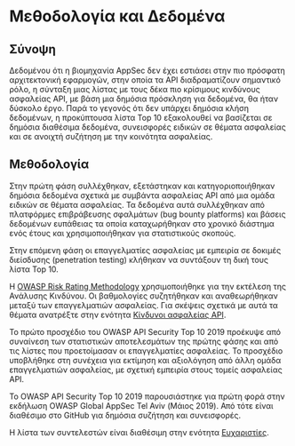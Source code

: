 Μεθοδολογία και Δεδομένα
====================

## Σύνοψη

Δεδομένου ότι η βιομηχανία AppSec δεν έχει εστιάσει στην πιο πρόσφατη αρχιτεκτονική εφαρμογών, 
στην οποία τα API διαδραματίζουν σημαντικό ρόλο, η σύνταξη μιας λίστας με τους δέκα πιο κρίσιμους 
κινδύνους ασφαλείας API, με βάση μια δημόσια πρόσκληση για δεδομένα, θα ήταν δύσκολο έργο. 
Παρά το γεγονός ότι δεν υπάρχει δημόσια κλήση δεδομένων, η προκύπτουσα λίστα Top 10 εξακολουθεί 
να βασίζεται σε δημόσια διαθέσιμα δεδομένα, συνεισφορές ειδικών σε θέματα ασφαλείας και σε ανοιχτή συζήτηση 
με την κοινότητα ασφαλείας. 

## Μεθοδολογία

Στην πρώτη φάση συλλέχθηκαν, εξετάστηκαν και κατηγοριοποιήθηκαν δημόσια δεδομένα σχετικά 
με συμβάντα ασφαλείας API από μια ομάδα ειδικών σε θέματα ασφαλείας. Τα δεδομένα αυτά συλλέχθηκαν 
από πλατφόρμες επιβράβευσης σφαλμάτων (bug bounty platforms) και βάσεις δεδομένων ευπάθειας τα οποία καταχωρήθηκαν στο χρονικό διάστημα ενός έτους και χρησιμοποιήθηκαν για στατιστικούς σκοπούς.

Στην επόμενη φάση οι επαγγελματίες ασφαλείας με εμπειρία σε δοκιμές διείσδυσης
(penetration testing) κλήθηκαν να συντάξουν τη δική τους λίστα Top 10.

Η [OWASP Risk Rating Methodology][1] χρησιμοποιήθηκε για την εκτέλεση της Ανάλυσης Κινδύνου. 
Οι βαθμολογίες συζητήθηκαν και αναθεωρήθηκαν μεταξύ των επαγγελματιών ασφαλείας. 
Για σκέψεις σχετικά με αυτά τα θέματα ανατρέξτε στην ενότητα [Κίνδυνοι ασφαλείας API][2].

Το πρώτο προσχέδιο του OWASP API Security Top 10 2019 προέκυψε από συναίνεση των 
στατιστικών αποτελεσμάτων της πρώτης φάσης και από τις λίστες που προετοίμασαν οι επαγγελματίες ασφαλείας. 
Το προσχέδιο υποβλήθηκε στη συνέχεια για εκτίμηση και αξιολόγηση από άλλη ομάδα 
επαγγελματιών ασφαλείας, με σχετική εμπειρία στους τομείς ασφαλείας API.

Το OWASP API Security Top 10 2019 παρουσιάστηκε για πρώτη φορά στην εκδήλωση 
OWASP Global AppSec Tel Aviv (Μάιος 2019). Από τότε είναι διαθέσιμο στο GitHub 
για δημόσια συζήτηση και συνεισφορές.

Η λίστα των συντελεστών είναι διαθέσιμη στην ενότητα [Ευχαριστίες][3].

[1]: https://www.owasp.org/index.php/OWASP_Risk_Rating_Methodology
[2]: ./0x10-api-security-risks.md
[3]: ./0xd1-acknowledgments.md
